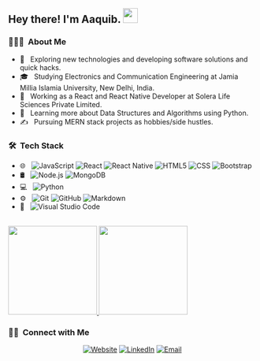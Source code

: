 
<h2> Hey there! I'm Aaquib. <img src="https://raw.githubusercontent.com/iampavangandhi/iampavangandhi/master/gifs/Hi.gif" width="30px">
</h2>

<h3> 👨🏻‍💻 &nbsp;About Me </h3>

- 🤔 &nbsp; Exploring new technologies and developing software solutions and quick hacks.
- 🎓 &nbsp; Studying Electronics and Communication Engineering at Jamia Millia Islamia University, New Delhi, India.
- 💼 &nbsp; Working as a React and React Native Developer at Solera Life Sciences Private Limited.
- 🌱 &nbsp; Learning more about Data Structures and Algorithms using Python.
- ✍️ &nbsp; Pursuing MERN stack projects as hobbies/side hustles.

<h3> 🛠 &nbsp;Tech Stack</h3>

- 🌐 &nbsp;
  ![JavaScript](https://img.shields.io/badge/-JavaScript-333333?style=flat&logo=javascript)
  ![React](https://img.shields.io/badge/-React-333333?style=flat&logo=react)
  ![React Native](https://img.shields.io/badge/-React_Native-333333?style=flat&logo=react)
  ![HTML5](https://img.shields.io/badge/-HTML5-333333?style=flat&logo=HTML5)
  ![CSS](https://img.shields.io/badge/-CSS-333333?style=flat&logo=CSS3&logoColor=1572B6)
  ![Bootstrap](https://img.shields.io/badge/-Bootstrap-333333?style=flat&logo=bootstrap&logoColor=563D7C)
- 🛢 &nbsp;
  ![Node.js](https://img.shields.io/badge/-Node.js-333333?style=flat&logo=node.js)
  ![MongoDB](https://img.shields.io/badge/-MongoDB-333333?style=flat&logo=mongodb)
- 💻 &nbsp;
  ![Python](https://img.shields.io/badge/-Python-333333?style=flat&logo=python)
- ⚙️ &nbsp;
  ![Git](https://img.shields.io/badge/-Git-333333?style=flat&logo=git)
  ![GitHub](https://img.shields.io/badge/-GitHub-333333?style=flat&logo=github)
  ![Markdown](https://img.shields.io/badge/-Markdown-333333?style=flat&logo=markdown)
- 🔧 &nbsp;
  ![Visual Studio Code](https://img.shields.io/badge/-Visual%20Studio%20Code-333333?style=flat&logo=visual-studio-code&logoColor=007ACC)
<!--   ![RStudio](https://img.shields.io/badge/-RStudio-333333?style=flat&logo=rstudio)
  ![Eclipse](https://img.shields.io/badge/-Eclipse-333333?style=flat&logo=eclipse-ide&logoColor=2C2255) -->
<!-- - 🖥 &nbsp;
  ![Illustrator](https://img.shields.io/badge/-Illustrator-333333?style=flat&logo=adobe-illustrator)
  ![Photoshop](https://img.shields.io/badge/-Photoshop-333333?style=flat&logo=adobe-photoshop)
  ![InDesign](https://img.shields.io/badge/-InDesign-333333?style=flat&logo=adobe-indesign) -->

<br/>

<a href="https://github.com/aaquibdilkash">
  <img height="180em" src="https://github-readme-stats.vercel.app/api?username=aaquibdilkash&theme=buefy&show_icons=true&count_private=true&include_all_commits=true" />
<!--   <img height="180em" src="https://github-readme-stats.vercel.app/api/pin?username=aaquibdilkash&repo=github-readme-stats" /> -->
  <img height="180em" src="https://github-readme-stats.vercel.app/api/top-langs/?username=aaquibdilkash&theme=buefy&layout=compact" />
</a>

<br/>

<h3> 🤝🏻 &nbsp;Connect with Me </h3>

<p align="center">
<a href="https://aaquibdilkashdev.web.app"><img alt="Website" src="https://img.shields.io/badge/Website-aaquibdilkashdev.web.app-blue?style=flat-square&logo=google-chrome"></a>
<a href="https://www.linkedin.com/in/aaquibdilkash/"><img alt="LinkedIn" src="https://img.shields.io/badge/LinkedIn-Aaquib%20Dilkash-blue?style=flat-square&logo=linkedin"></a>
<!-- <a href="https://www.instagram.com/adityavs_/"><img alt="Instagram" src="https://img.shields.io/badge/Instagram-adityavs__-blue?style=flat-square&logo=instagram"></a> -->
<a href="mailto:aaquibdilkash@gmail.com"><img alt="Email" src="https://img.shields.io/badge/Email-aaquibdilkash@gmail.com-blue?style=flat-square&logo=gmail"></a>
</p>

